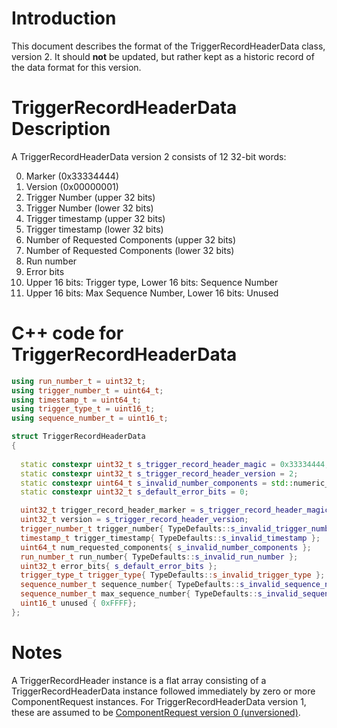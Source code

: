 # Introduction

This document describes the format of the TriggerRecordHeaderData class, version 2. It should **not** be updated, but rather kept as a historic record of the data format for this version.

# TriggerRecordHeaderData Description

A TriggerRecordHeaderData version 2 consists of 12 32-bit words:

0. Marker (0x33334444)
1. Version (0x00000001)
2. Trigger Number (upper 32 bits)
3. Trigger Number (lower 32 bits)
4. Trigger timestamp (upper 32 bits)
5. Trigger timestamp (lower 32 bits)
6. Number of Requested Components (upper 32 bits)
7. Number of Requested Components (lower 32 bits)
8. Run number
9. Error bits
10. Upper 16 bits: Trigger type, Lower 16 bits: Sequence Number
11. Upper 16 bits: Max Sequence Number, Lower 16 bits: Unused


# C++ code for TriggerRecordHeaderData

```CPP
using run_number_t = uint32_t; 
using trigger_number_t = uint64_t; 
using timestamp_t = uint64_t;
using trigger_type_t = uint16_t; 
using sequence_number_t = uint16_t;

struct TriggerRecordHeaderData
{
  
  static constexpr uint32_t s_trigger_record_header_magic = 0x33334444;
  static constexpr uint32_t s_trigger_record_header_version = 2;
  static constexpr uint64_t s_invalid_number_components = std::numeric_limits<uint64_t>::max();
  static constexpr uint32_t s_default_error_bits = 0;

  uint32_t trigger_record_header_marker = s_trigger_record_header_magic;
  uint32_t version = s_trigger_record_header_version;
  trigger_number_t trigger_number{ TypeDefaults::s_invalid_trigger_number };
  timestamp_t trigger_timestamp{ TypeDefaults::s_invalid_timestamp };
  uint64_t num_requested_components{ s_invalid_number_components };
  run_number_t run_number{ TypeDefaults::s_invalid_run_number };
  uint32_t error_bits{ s_default_error_bits };
  trigger_type_t trigger_type{ TypeDefaults::s_invalid_trigger_type };
  sequence_number_t sequence_number{ TypeDefaults::s_invalid_sequence_number };
  sequence_number_t max_sequence_number{ TypeDefaults::s_invalid_sequence_number };
  uint16_t unused { 0xFFFF};
};
```

# Notes

A TriggerRecordHeader instance is a flat array consisting of a TriggerRecordHeaderData instance followed immediately by zero or more ComponentRequest instances. For TriggerRecordHeaderData version 1, these are assumed to be [ComponentRequest version 0 (unversioned)](ComponentRequestV0.md).
